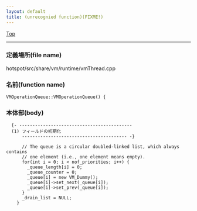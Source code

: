 ```yaml
---
layout: default
title: (unrecognied function)(FIXME!)
---
```

[Top](../index.html)

--- 
### 定義場所(file name)
hotspot/src/share/vm/runtime/vmThread.cpp

### 名前(function name)
```
VMOperationQueue::VMOperationQueue() {
```

### 本体部(body)
```
  {- -------------------------------------------
  (1) フィールドの初期化
      ---------------------------------------- -}

	  // The queue is a circular doubled-linked list, which always contains
	  // one element (i.e., one element means empty).
	  for(int i = 0; i < nof_priorities; i++) {
	    _queue_length[i] = 0;
	    _queue_counter = 0;
	    _queue[i] = new VM_Dummy();
	    _queue[i]->set_next(_queue[i]);
	    _queue[i]->set_prev(_queue[i]);
	  }
	  _drain_list = NULL;
	}
	
```


